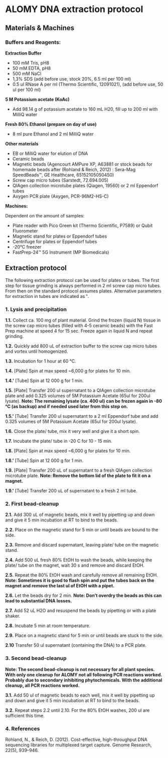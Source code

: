 # ALOMY DNA extraction protocol


## Materials & Machines

### Buffers and Reagents:

**Extraction Buffer**

* 100 mM Tris, pH8
* 50 mM EDTA, pH8
* 500 mM NaCl
* 1,3% SDS (add before use, stock 20%, 6.5 ml per 100 ml)
* 0.5 ul RNase A per ml (Thermo Scientific, 12091021), (add before use, 50 ul per 100 ml)

**5 M Potassium acetate (KoAc)**

* Add 98.14 g of potassium acetate to 160 mL H20, fill up to 200 ml with MilliQ water

**Fresh 80% Ethanol (prepare on day of use)**

* 8 ml pure Ethanol and 2 ml MilliQ water

**Other materials**

* EB or MilliQ water for elution of DNA
* Ceramic beads
* Magnetic beads (Agencourt AMPure XP, A63881 or stock beads for homemade beads after (Rohland & Reich, 2012) : Sera-Mag SpeedBeads™, GE Healthcare, 65152105050450)
* Screw cap micro tubes (Sarstedt, 72.694.005)
* QIAgen collection microtube plates (Qiagen, 19560) or 2 ml Eppendorf tubes
* Axygen PCR plate (Axygen, PCR-96M2-HS-C)

**Machines:**

Dependent on the amount of samples:

* Plate reader with Pico Green kit (Thermo Scientific, P7589) or Qubit Fluorometer
* Magnetic stand for plates or Eppendorf tubes
* Centrifuge for plates or Eppendorf tubes
* -20°C freezer
* FastPrep-24™ 5G Instrument (MP Biomedicals)

## Extraction protocol

The following extraction protocol can be used for plates or tubes. The first step for tissue grinding is always performed in 2 ml screw cap micro tubes. From then on the standard protocol assumes plates. Alternative parameters for extraction in tubes are indicated as **'**.

### 1. Lysis and precipitation

  **1.1.** Collect ca. 100 mg of plant material. Grind the frozen (liquid N) tissue in the screw cap micro tubes (filled with 4-5 ceramic beads) with the Fast Prep machine at speed 4 for 15 sec. Freeze again in liquid N and repeat grinding.
  
  **1.2.** Quickly add 800 uL of extraction buffer to the screw cap micro tubes and vortex until homogenized.
  
  **1.3.** Incubation for 1 hour at 60 °C.
  
  **1.4.** [Plate] Spin at max speed ~6,000 g for plates for 10 min.
  
  **1.4.'** [Tube] Spin at 12 000 g for 1 min.
  
  **1.5.** [Plate] Transfer 200 ul supernatant to a QIAgen collection microtube plate and add 0.325 volumes of 5M Potassium Acetate (65ul for 200ul lysate). **Note: The remaining lysate (ca. 400 ul) can be frozen again in -80 °C (as backup) and if needed used later from this step on.**
  
  **1.5.'** [Tube] Transfer 200 ul supernatant to a 2 ml Eppendorf tube and add 0.325 volumes of 5M Potassium Acetate (65ul for 200ul lysate).
  
  **1.6.** Close the plate/ tube, mix it very well and give it a short spin.
  
  **1.7.** Incubate the plate/ tube in -20 C for 10 - 15 min.
  
  **1.8.** [Plate] Spin at max speed ~6,000 g for plates for 10 min.
  
  **1.8.'** [Tube] Spin at 12 000 g for 1 min.
  
  **1.9.** [Plate] Transfer 200 uL of supernatant to a fresh QIAgen collection microtube plate. **Note: Remove the bottom lid of the plate to fit it on a magnet.**
  
  **1.9.'** [Tube] Transfer 200 uL of supernatant to a fresh 2 ml tube.

### 2. First bead-cleanup

  **2.1.** Add 300 uL of magnetic beads, mix it well by pipetting up and down and give it 5 min incubation at RT to bind to the beads.
  
  **2.2.** Place on the magnetic stand for 5 min or until beads are bound to the side.
  
  **2.3.** Remove and discard supernatant, leaving plate/ tube on the magnetic stand.
  
  **2.4.** Add 500 uL fresh 80% EtOH to wash the beads, while keeping the plate/ tube on the magnet, wait 30 s and remove and discard EtOH.
  
  **2.5.** Repeat the 80% EtOH wash and carefully remove all remaining EtOH. **Note: Sometimes it is good to flash spin and put the tubes back on the magnet and remove the last ul of EtOH with a pipet.**
  
  **2.6.** Let the beads dry for 2 min. **Note: Don’t overdry the beads as this can lead to substantial DNA losses.**
  
  **2.7.** Add 52 uL H2O and resuspend the beads by pipetting or with a plate shaker.
  
  **2.8.** Incubate 5 min at room temperature.
  
  **2.9.** Place on a magnetic stand for 5 min or until beads are stuck to the side.
  
  **2.10** Transfer 50 ul supernatant (containing the DNA) to a PCR plate.

### 3. Second bead-cleanup

**Note: The second bead-cleanup is not necessary for all plant species. With only one cleanup for ALOMY not all following PCR reactions worked. Probably due to secondary inhibiting phytochemicals.  With the additional cleanup, all PCR reactions worked.**

  **3.1.** Add 50 ul of magnetic beads to each well, mix it well by pipetting up and down and give it 5 min incubation at RT to bind to the beads.
  
  **3.2.** Repeat steps 2.2 until 2.10. For the 80% EtOH washes, 200 ul are sufficient this time.

### 4. References

Rohland, N., & Reich, D. (2012). Cost-effective, high-throughput DNA sequencing libraries for multiplexed target capture. Genome Research, 22(5), 939–946.

